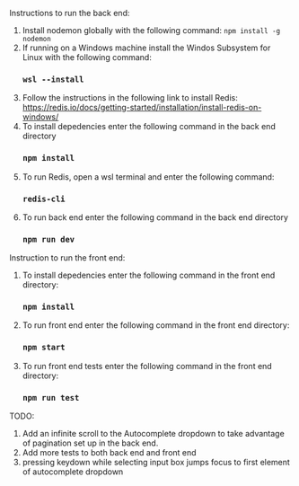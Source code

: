 Instructions to run the back end:

1. Install nodemon globally with the following command:
   `npm install -g nodemon`
2. If running on a Windows machine install the Windos Subsystem for Linux with the following command:
   ### `wsl --install`
3. Follow the instructions in the following link to install Redis: https://redis.io/docs/getting-started/installation/install-redis-on-windows/
4. To install depedencies enter the following command in the back end directory
   ### `npm install`
5. To run Redis, open a wsl terminal and enter the following command:
   ### `redis-cli`
6. To run back end enter the following command in the back end directory
   ### `npm run dev`

Instruction to run the front end:

1. To install depedencies enter the following command in the front end directory:
   ### `npm install`
2. To run front end enter the following command in the front end directory:
   ### `npm start`
3. To run front end tests enter the following command in the front end directory:
   ### `npm run test`

TODO:

1. Add an infinite scroll to the Autocomplete dropdown to take advantage of pagination set up in the back end.
2. Add more tests to both back end and front end
3. pressing keydown while selecting input box jumps focus to first element of autocomplete dropdown
